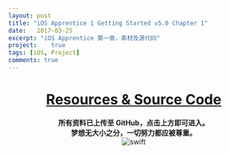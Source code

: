 ```yaml
---
layout: post
title: "iOS Apprentice 1 Getting Started v5.0 Chapter 1"
date:   2017-03-25
excerpt: "iOS Apprentice 第一章，素材及源代码"
project:    true
tags: [iOS, Project]
comments: true
---
```


<h1><center><a href="https://github.com/AurevoirXavier/iOS-Apprentice">Resources & Source Code</a></center></h1>

<center><strong>所有资料已上传至 GitHub，点击上方即可进入。</strong></center>

<center><strong>梦想无大小之分，一切努力都应被尊重。</strong></center>

<div align="center"><img alt="swift" src="http://imgur.com/N5GTjdK.gif"/></div>